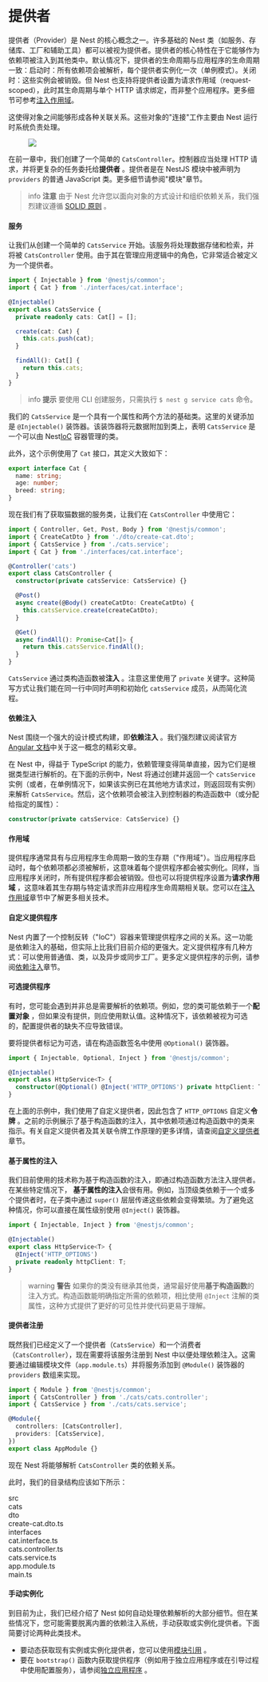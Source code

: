 # 提供者

提供者（Provider）是 Nest 的核心概念之一。许多基础的 Nest 类（如服务、存储库、工厂和辅助工具）都可以被视为提供者。提供者的核心特性在于它能够作为依赖项被注入到其他类中。默认情况下，提供者的生命周期与应用程序的生命周期一致：启动时：所有依赖项会被解析，每个提供者实例化一次（单例模式）。关闭时：这些实例会被销毁。但 Nest 也支持将提供者设置为请求作用域（request-scoped），此时其生命周期与单个 HTTP 请求绑定，而非整个应用程序。更多细节可参考[注入作用域](/fundamentals/injection-scopes)。

<app-banner-courses></app-banner-courses> 这使得对象之间能够形成各种关联关系。这些对象的"连接"工作主要由 Nest 运行时系统负责处理。

<figure><img class="illustrative-image" src="/assets/Components_1.png" /></figure>

在前一章中，我们创建了一个简单的 `CatsController`。控制器应当处理 HTTP 请求，并将更复杂的任务委托给**提供者** 。提供者是在 NestJS 模块中被声明为 `providers` 的普通 JavaScript 类。更多细节请参阅"模块"章节。

> info **注意** 由于 Nest 允许您以面向对象的方式设计和组织依赖关系，我们强烈建议遵循 [SOLID 原则](https://en.wikipedia.org/wiki/SOLID) 。

#### 服务

让我们从创建一个简单的 `CatsService` 开始。该服务将处理数据存储和检索，并将被 `CatsController` 使用。由于其在管理应用逻辑中的角色，它非常适合被定义为一个提供者。

```typescript title="cats.service"
import { Injectable } from '@nestjs/common';
import { Cat } from './interfaces/cat.interface';

@Injectable()
export class CatsService {
  private readonly cats: Cat[] = [];

  create(cat: Cat) {
    this.cats.push(cat);
  }

  findAll(): Cat[] {
    return this.cats;
  }
}
```

> info **提示** 要使用 CLI 创建服务，只需执行 `$ nest g service cats` 命令。

我们的 `CatsService` 是一个具有一个属性和两个方法的基础类。这里的关键添加是 `@Injectable()` 装饰器。该装饰器将元数据附加到类上，表明 `CatsService` 是一个可以由 Nest[IoC](https://en.wikipedia.org/wiki/Inversion_of_control) 容器管理的类。

此外，这个示例使用了 `Cat` 接口，其定义大致如下：

```typescript title="interfaces/cat.interface"
export interface Cat {
  name: string;
  age: number;
  breed: string;
}
```

现在我们有了获取猫数据的服务类，让我们在 `CatsController` 中使用它：

```typescript title="cats.controller"
import { Controller, Get, Post, Body } from '@nestjs/common';
import { CreateCatDto } from './dto/create-cat.dto';
import { CatsService } from './cats.service';
import { Cat } from './interfaces/cat.interface';

@Controller('cats')
export class CatsController {
  constructor(private catsService: CatsService) {}

  @Post()
  async create(@Body() createCatDto: CreateCatDto) {
    this.catsService.create(createCatDto);
  }

  @Get()
  async findAll(): Promise<Cat[]> {
    return this.catsService.findAll();
  }
}
```

`CatsService` 通过类构造函数被**注入** 。注意这里使用了 `private` 关键字。这种简写方式让我们能在同一行中同时声明和初始化 `catsService` 成员，从而简化流程。

#### 依赖注入

Nest 围绕一个强大的设计模式构建，即**依赖注入** 。我们强烈建议阅读官方 [Angular 文档](https://angular.dev/guide/di)中关于这一概念的精彩文章。

在 Nest 中，得益于 TypeScript 的能力，依赖管理变得简单直接，因为它们是根据类型进行解析的。在下面的示例中，Nest 将通过创建并返回一个 `catsService` 实例（或者，在单例情况下，如果该实例已在其他地方请求过，则返回现有实例）来解析 `CatsService`。然后，这个依赖项会被注入到控制器的构造函数中（或分配给指定的属性）：

```typescript
constructor(private catsService: CatsService) {}
```

#### 作用域

提供程序通常具有与应用程序生命周期一致的生存期（"作用域"）。当应用程序启动时，每个依赖项都必须被解析，这意味着每个提供程序都会被实例化。同样，当应用程序关闭时，所有提供程序都会被销毁。但也可以将提供程序设置为**请求作用域** ，这意味着其生存期与特定请求而非应用程序生命周期相关联。您可以在[注入作用域](/fundamentals/injection-scopes)章节中了解更多相关技术。

#### 自定义提供程序

Nest 内置了一个控制反转（"IoC"）容器来管理提供程序之间的关系。这一功能是依赖注入的基础，但实际上比我们目前介绍的更强大。定义提供程序有几种方式：可以使用普通值、类，以及异步或同步工厂。更多定义提供程序的示例，请参阅[依赖注入](/fundamentals/dependency-injection)章节。

#### 可选提供程序

有时，您可能会遇到并非总是需要解析的依赖项。例如，您的类可能依赖于一个**配置对象** ，但如果没有提供，则应使用默认值。这种情况下，该依赖被视为可选的，配置提供者的缺失不应导致错误。

要将提供者标记为可选，请在构造函数签名中使用 `@Optional()` 装饰器。

```typescript
import { Injectable, Optional, Inject } from '@nestjs/common';

@Injectable()
export class HttpService<T> {
  constructor(@Optional() @Inject('HTTP_OPTIONS') private httpClient: T) {}
}
```

在上面的示例中，我们使用了自定义提供者，因此包含了 `HTTP_OPTIONS` 自定义**令牌** 。之前的示例展示了基于构造函数的注入，其中依赖项通过构造函数中的类来指示。有关自定义提供者及其关联令牌工作原理的更多详情，请查阅[自定义提供者](/fundamentals/custom-providers)章节。

#### 基于属性的注入

我们目前使用的技术称为基于构造函数的注入，即通过构造函数方法注入提供者。在某些特定情况下， **基于属性的注入**会很有用。例如，当顶级类依赖于一个或多个提供者时，在子类中通过 `super()` 层层传递这些依赖会变得繁琐。为了避免这种情况，你可以直接在属性级别使用 `@Inject()` 装饰器。

```typescript
import { Injectable, Inject } from '@nestjs/common';

@Injectable()
export class HttpService<T> {
  @Inject('HTTP_OPTIONS')
  private readonly httpClient: T;
}
```

> warning **警告** 如果你的类没有继承其他类，通常最好使用**基于构造函数**的注入方式。构造函数能明确指定所需的依赖项，相比使用 `@Inject` 注解的类属性，这种方式提供了更好的可见性并使代码更易于理解。

#### 提供者注册

既然我们已经定义了一个提供者（`CatsService`）和一个消费者（`CatsController`），现在需要将该服务注册到 Nest 中以便处理依赖注入。这需要通过编辑模块文件（`app.module.ts`）并将服务添加到 `@Module()` 装饰器的 `providers` 数组来实现。

```typescript title="app.module"
import { Module } from '@nestjs/common';
import { CatsController } from './cats/cats.controller';
import { CatsService } from './cats/cats.service';

@Module({
  controllers: [CatsController],
  providers: [CatsService],
})
export class AppModule {}
```

现在 Nest 将能够解析 `CatsController` 类的依赖关系。

此时，我们的目录结构应该如下所示：

<div class="file-tree">
<div class="item">src</div>
<div class="children">
<div class="item">cats</div>
<div class="children">
<div class="item">dto</div>
<div class="children">
<div class="item">create-cat.dto.ts</div>
</div>
<div class="item">interfaces</div>
<div class="children">
<div class="item">cat.interface.ts</div>
</div>
<div class="item">cats.controller.ts</div>
<div class="item">cats.service.ts</div>
</div>
<div class="item">app.module.ts</div>
<div class="item">main.ts</div>
</div>
</div>

#### 手动实例化

到目前为止，我们已经介绍了 Nest 如何自动处理依赖解析的大部分细节。但在某些情况下，您可能需要脱离内置的依赖注入系统，手动获取或实例化提供者。下面简要讨论两种此类技术。

- 要动态获取现有实例或实例化提供者，您可以使用[模块引用](../fundamentals/module-reference) 。
- 要在 `bootstrap()` 函数内获取提供程序（例如用于独立应用程序或在引导过程中使用配置服务），请参阅[独立应用程序](../standalone-applications) 。
